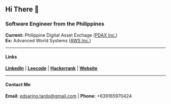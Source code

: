 ## Hi There 👋

### Software Engineer from the Philippines
**Current:** Philippine Digital Asset Exchage ([PDAX Inc.](https://pdax.ph/)) <br />
**Ex:** Advanced World Systems ([AWS Inc.](https://www.awsys-i.com/en/home.php))

-----

#### Links
[**LinkedIn**](https://www.linkedin.com/in/edstardo/) | [**Leecode**](https://leetcode.com/edstardo) | [**Hackerrank**](https://www.hackerrank.com/edstardo) | [**Website**](https://edstardo.dev)

-----

#### Contact Me
**Email:** edsarino.tardo@gmail.com | **Phone:** +639165970424

<!--
**edstardo/edstardo** is a ✨ _special_ ✨ repository because its `README.md` (this file) appears on your GitHub profile.

Here are some ideas to get you started:

- 🔭 I’m currently working on ...
- 🌱 I’m currently learning ...
- 👯 I’m looking to collaborate on ...
- 🤔 I’m looking for help with ...
- 💬 Ask me about ...
- 📫 How to reach me: ...
- 😄 Pronouns: ...
- ⚡ Fun fact: ...
-->
